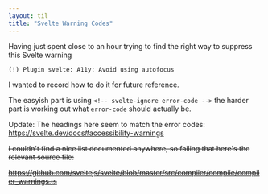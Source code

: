 ```yaml
---
layout: til
title: "Svelte Warning Codes"
---
```


Having just spent close to an hour trying to find the right way to suppress this Svelte warning

`(!) Plugin svelte: A11y: Avoid using autofocus`

I wanted to record how to do it for future reference.

The easyish part is using `<!-- svelte-ignore error-code -->` the harder part is working out what `error-code` should actually be.

Update: The headings here seem to match the error codes: <https://svelte.dev/docs#accessibility-warnings>

~~I couldn't find a nice list documented anywhere, so failing that here's the relevant source file:~~

~~<https://github.com/sveltejs/svelte/blob/master/src/compiler/compile/compiler_warnings.ts>~~